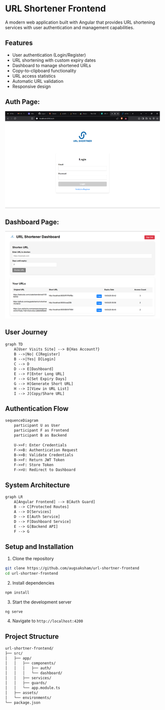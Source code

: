 # URL Shortener Frontend

A modern web application built with Angular that provides URL shortening services with user authentication and management capabilities.

## Features

- User authentication (Login/Register)
- URL shortening with custom expiry dates
- Dashboard to manage shortened URLs
- Copy-to-clipboard functionality
- URL access statistics
- Automatic URL validation
- Responsive design

## Auth Page:
![Auth Page](src/assets/auth.png)

## Dashboard Page: 
![Dashboard Page](src/assets/dashboard.png)

## User Journey

```mermaid
graph TD
    A[User Visits Site] --> B{Has Account?}
    B -->|No| C[Register]
    B -->|Yes| D[Login]
    C --> D
    D --> E[Dashboard]
    E --> F[Enter Long URL]
    F --> G[Set Expiry Days]
    G --> H[Generate Short URL]
    H --> I[View in URL List]
    I --> J[Copy/Share URL]
```

## Authentication Flow

```mermaid
sequenceDiagram
    participant U as User
    participant F as Frontend
    participant B as Backend
    
    U->>F: Enter Credentials
    F->>B: Authentication Request
    B->>B: Validate Credentials
    B->>F: Return JWT Token
    F->>F: Store Token
    F->>U: Redirect to Dashboard
```

## System Architecture

```mermaid
graph LR
    A[Angular Frontend] --> B[Auth Guard]
    B --> C[Protected Routes]
    A --> D[Services]
    D --> E[Auth Service]
    D --> F[Dashboard Service]
    E --> G[Backend API]
    F --> G
```

## Setup and Installation

1. Clone the repository
```bash
git clone https://github.com/augsaksham/url-shortner-frontend
cd url-shortner-frontend
```

2. Install dependencies
```bash
npm install
```

3. Start the development server
```bash
ng serve
```

4. Navigate to `http://localhost:4200`

## Project Structure

```
url-shortner-frontend/
├── src/
│   ├── app/
│   │   ├── components/
│   │   │   ├── auth/
│   │   │   └── dashboard/
│   │   ├── services/
│   │   ├── guards/
│   │   └── app.module.ts
│   ├── assets/
│   └── environments/
└── package.json
```
